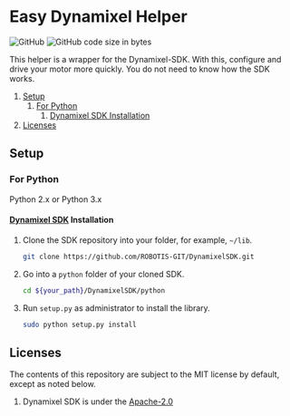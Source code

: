 # Easy Dynamixel Helper

![GitHub](https://img.shields.io/github/license/ryul1206/easy-dynamixel-helper.svg)
![GitHub code size in bytes](https://img.shields.io/github/languages/code-size/ryul1206/easy-dynamixel-helper.svg)

This helper is a wrapper for the Dynamixel-SDK. With this, configure and drive your motor more quickly. You do not need to know how the SDK works.

1. [Setup](#setup)
   1. [For Python](#for-python)
      1. [Dynamixel SDK Installation](#dynamixel-sdk-installation)
2. [Licenses](#licenses)

## Setup

### For Python

Python 2.x or Python 3.x

#### [Dynamixel SDK](https://github.com/ROBOTIS-GIT/DynamixelSDK) Installation

1. Clone the SDK repository into your folder, for example, `~/lib`.

   ```bash
   git clone https://github.com/ROBOTIS-GIT/DynamixelSDK.git
   ```

2. Go into a `python` folder of your cloned SDK.

   ```bash
   cd ${your_path}/DynamixelSDK/python
   ```

3. Run `setup.py` as administrator to install the library.

   ```bash
   sudo python setup.py install
   ```

## Licenses

The contents of this repository are subject to the MIT license by default, except as noted below.

1. Dynamixel SDK is under the [Apache-2.0](https://github.com/ROBOTIS-GIT/DynamixelSDK/blob/master/LICENSE)
   <!-- 1. `dxl_helper.py` is modified from `read_write.py` of `${DynamixelSDK}/python/...` -->

<!-- ## TODO

- [ ] Prototype
- [ ] C++ -->
